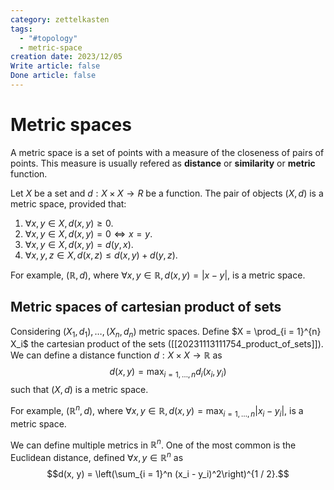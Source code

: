```yaml
---
category: zettelkasten
tags:
  - "#topology"
  - metric-space
creation date: 2023/12/05
Write article: false
Done article: false
---
```

# Metric spaces

A metric space is a set of points with a measure of the closeness of pairs of points. This measure is usually refered as **distance** or **similarity** or **metric** function.

Let $X$ be a set and $d: X \times X \rightarrow R$ be a function. The pair of objects $(X, d)$ is a metric space, provided that:
1. $\forall x, y \in X, d(x, y) \geq 0$.
2. $\forall x, y \in X, d(x, y) = 0 \Leftrightarrow x = y$.
3. $\forall x, y \in X, d(x, y) = d(y, x)$.
4. $\forall x, y, z \in X, d(x, z) \leq d(x, y) + d(y, z)$.

For example, $(\mathbb{R}, d)$, where $\forall x, y \in \mathbb{R}, d(x, y) = \lvert x - y \rvert$, is a metric space.

## Metric spaces of cartesian product of sets

Considering $(X_1, d_1), \dots, (X_n, d_n)$ metric spaces. Define $X = \prod_{i = 1}^{n} X_i$ the cartesian product of the sets ([[20231113111754_product_of_sets]]). We can define a distance function $d: X \times X \rightarrow \mathbb{R}$ as
$$d(x, y) = \max_{i = 1, \dots, n} d_i(x_i, y_i)$$
such that $(X, d)$ is a metric space.

For example, $(\mathbb{R}^n, d)$, where $\forall x, y \in \mathbb{R}, d(x, y) = \max_{i = 1, \dots, n} \lvert x_i - y_i \rvert$, is a metric space.

We can define multiple metrics in $\mathbb{R}^n$. One of the most common is the Euclidean distance, defined $\forall x, y \in \mathbb{R}^n$ as
$$d(x, y) = \left(\sum_{i = 1}^n (x_i - y_i)^2\right)^{1 / 2}.$$

